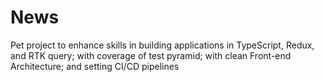 # News

Pet project to enhance skills in building applications in TypeScript, Redux, and RTK query; with coverage of test pyramid; with clean Front-end Architecture; and setting CI/CD pipelines

